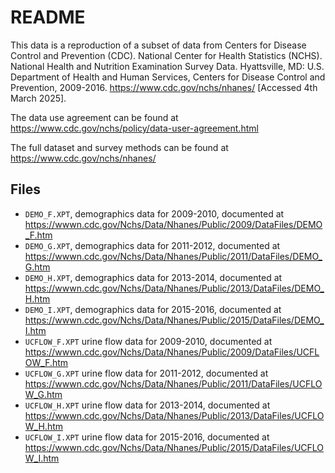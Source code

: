 # README

This data is a reproduction of a subset of data from Centers for Disease Control and Prevention (CDC). National Center for Health Statistics (NCHS). National Health and Nutrition Examination Survey Data. Hyattsville, MD: U.S. Department of Health and Human Services, Centers for Disease Control and Prevention, 2009-2016. https://www.cdc.gov/nchs/nhanes/ [Accessed 4th March 2025].

The data use agreement can be found at https://www.cdc.gov/nchs/policy/data-user-agreement.html

The full dataset and survey methods can be found at https://www.cdc.gov/nchs/nhanes/

## Files
- `DEMO_F.XPT`, demographics data for 2009-2010, documented at https://wwwn.cdc.gov/Nchs/Data/Nhanes/Public/2009/DataFiles/DEMO_F.htm
- `DEMO_G.XPT`, demographics data for 2011-2012, documented at https://wwwn.cdc.gov/Nchs/Data/Nhanes/Public/2011/DataFiles/DEMO_G.htm
- `DEMO_H.XPT`, demographics data for 2013-2014, documented at https://wwwn.cdc.gov/Nchs/Data/Nhanes/Public/2013/DataFiles/DEMO_H.htm
- `DEMO_I.XPT`, demographics data for 2015-2016, documented at https://wwwn.cdc.gov/Nchs/Data/Nhanes/Public/2015/DataFiles/DEMO_I.htm
- `UCFLOW_F.XPT` urine flow data for 2009-2010, documented at https://wwwn.cdc.gov/Nchs/Data/Nhanes/Public/2009/DataFiles/UCFLOW_F.htm
- `UCFLOW_G.XPT` urine flow data for 2011-2012, documented at https://wwwn.cdc.gov/Nchs/Data/Nhanes/Public/2011/DataFiles/UCFLOW_G.htm
- `UCFLOW_H.XPT` urine flow data for 2013-2014, documented at https://wwwn.cdc.gov/Nchs/Data/Nhanes/Public/2013/DataFiles/UCFLOW_H.htm
- `UCFLOW_I.XPT` urine flow data for 2015-2016, documented at https://wwwn.cdc.gov/Nchs/Data/Nhanes/Public/2015/DataFiles/UCFLOW_I.htm
